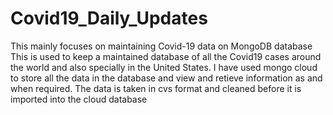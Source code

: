 # Covid19_Daily_Updates
This mainly focuses on maintaining Covid-19 data on MongoDB database
This is used to keep a maintained database of all the Covid19 cases around the world and also specially in the United States. I have used mongo cloud to store all the data in the database and view and retieve information as and when required.
The data is taken in cvs format and cleaned before it is imported into the cloud database
